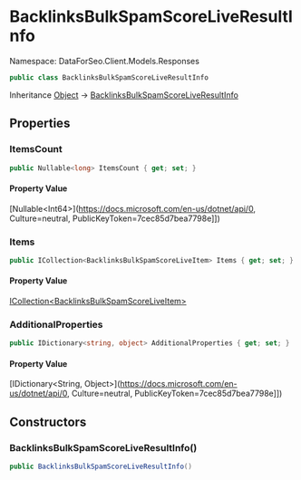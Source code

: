 # BacklinksBulkSpamScoreLiveResultInfo

Namespace: DataForSeo.Client.Models.Responses

```csharp
public class BacklinksBulkSpamScoreLiveResultInfo
```

Inheritance [Object](https://docs.microsoft.com/en-us/dotnet/api/Object) → [BacklinksBulkSpamScoreLiveResultInfo](./BacklinksBulkSpamScoreLiveResultInfo.md)

## Properties

### **ItemsCount**

```csharp
public Nullable<long> ItemsCount { get; set; }
```

#### Property Value

[Nullable&lt;Int64&gt;](https://docs.microsoft.com/en-us/dotnet/api/0, Culture=neutral, PublicKeyToken=7cec85d7bea7798e]])<br>

### **Items**

```csharp
public ICollection<BacklinksBulkSpamScoreLiveItem> Items { get; set; }
```

#### Property Value

[ICollection&lt;BacklinksBulkSpamScoreLiveItem&gt;](./BacklinksBulkSpamScoreLiveItem.md)<br>

### **AdditionalProperties**

```csharp
public IDictionary<string, object> AdditionalProperties { get; set; }
```

#### Property Value

[IDictionary&lt;String, Object&gt;](https://docs.microsoft.com/en-us/dotnet/api/0, Culture=neutral, PublicKeyToken=7cec85d7bea7798e]])<br>

## Constructors

### **BacklinksBulkSpamScoreLiveResultInfo()**

```csharp
public BacklinksBulkSpamScoreLiveResultInfo()
```
